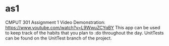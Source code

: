 # as1
CMPUT 301 Assignment 1
Video Demonstration: https://www.youtube.com/watch?v=L9WwuZCYqBY
This app can be used to keep track of the habits that you plan to :do throughout the day.
UnitTests can be found on the UnitTest branch of the project.
